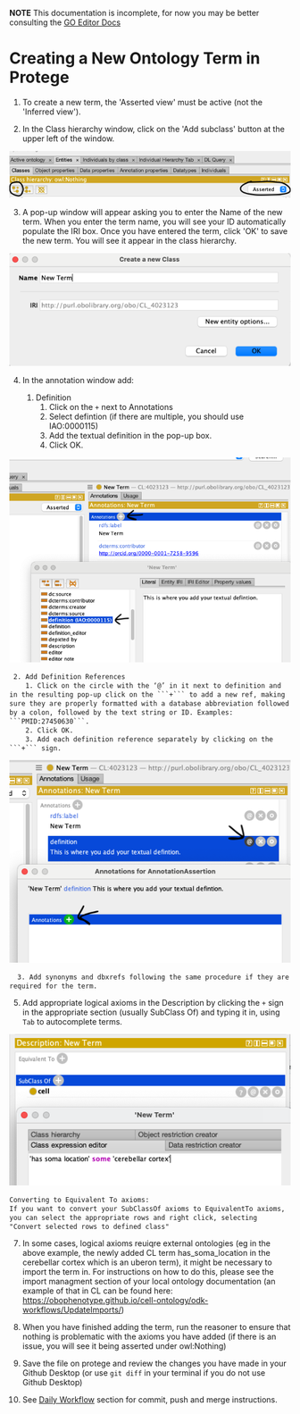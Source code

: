 **NOTE** This documentation is incomplete, for now you may be better consulting the [GO Editor Docs](http://wiki.geneontology.org/index.php/Ontology_Editing_Guide)

# Creating a New Ontology Term in Protege

1. To create a new term, the 'Asserted view' must be active (not the 'Inferred view'). 

2. In the Class hierarchy window, click on the 'Add subclass' button at the upper left of the window.

![subclass](../images/howtoguides/createnewterm/subclassasserted.png)

3. A pop-up window will appear asking you to enter the Name of the new term. When you enter the term name, you will see your ID automatically populate the IRI box. Once you have entered the term, click 'OK' to save the new term. You will see it appear in the class hierarchy. 

![newterm](../images/howtoguides/createnewterm/newterm.png)

4. In the annotation window add:
           
    1. Definition
       1. Click on the  ```+``` next to Annotations
       2. Select defintion (if there are multiple, you should use IAO:0000115)
       3. Add the textual definition in the pop-up box.
       4. Click OK.

![annotation](../images/howtoguides/createnewterm/annotation.png)

       
     2. Add Definition References
        1. Click on the circle with the ‘@’ in it next to definition and in the resulting pop-up click on the ```+``` to add a new ref, making sure they are properly formatted with a database abbreviation followed by a colon, followed by the text string or ID. Examples: ```PMID:27450630```.
        2. Click OK.
        3. Add each definition reference separately by clicking on the ```+``` sign.

![ref](../images/howtoguides/createnewterm/ref.png)
	 
      3. Add synonyms and dbxrefs following the same procedure if they are required for the term.
      
5. Add appropriate logical axioms in the Description by clicking the ```+``` sign in the appropriate section (usually SubClass Of) and typing it in, using `Tab` to autocomplete terms.

![ref](../images/howtoguides/createnewterm/logicalaxiom.png)

```
Converting to Equivalent To axioms:
If you want to convert your SubClassOf axioms to EquivalentTo axioms, you can select the appropriate rows and right click, selecting "Convert selected rows to defined class"
```

7. In some cases, logical axioms reuiqre external ontologies (eg in the above example, the newly added CL term has_soma_location in the cerebellar cortex which is an uberon term), it might be necessary to import the term in. For instructions on how to do this, please see the import managment section of your local ontology documentation (an example of that in CL can be found here: https://obophenotype.github.io/cell-ontology/odk-workflows/UpdateImports/)

8. When you have finished adding the term, run the reasoner to ensure that nothing is problematic with the axioms you have added (if there is an issue, you will see it being asserted under owl:Nothing)

9. Save the file on protege and review the changes you have made in your Github Desktop (or use ```git diff``` in your terminal if you do not use Github Desktop)

10. See [Daily Workflow](http://ontology-development-kit.readthedocs.io/en/latest/index.html#daily-workflow) section for commit, push and merge instructions.
